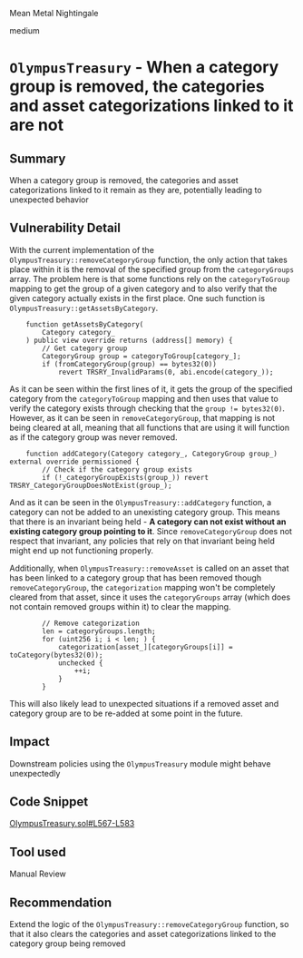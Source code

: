 Mean Metal Nightingale

medium

# `OlympusTreasury` - When a category group is removed, the categories and asset categorizations linked to it are not

## Summary
When a category group is removed, the categories and asset categorizations linked to it remain as they are, potentially leading to unexpected behavior

## Vulnerability Detail
With the current implementation of the `OlympusTreasury::removeCategoryGroup` function, the only action that takes place within it is the removal of the specified group from the `categoryGroups` array. 
The problem here is that some functions rely on the `categoryToGroup` mapping to get the group of a given category and to also verify that the given category actually exists in the first place. One such function is `OlympusTreasury::getAssetsByCategory`.

```solidity
    function getAssetsByCategory(
        Category category_
    ) public view override returns (address[] memory) {
        // Get category group
        CategoryGroup group = categoryToGroup[category_];
        if (fromCategoryGroup(group) == bytes32(0))
            revert TRSRY_InvalidParams(0, abi.encode(category_));
```

As it can be seen within the first lines of it, it gets the group of the specified category from the `categoryToGroup` mapping and then uses that value to verify the category exists through checking that the `group != bytes32(0)`. However, as it can be seen in `removeCategoryGroup`, that mapping is not being cleared at all, meaning that all functions that are using it will function as if the category group was never removed. 

```solidity
    function addCategory(Category category_, CategoryGroup group_) external override permissioned {
        // Check if the category group exists
        if (!_categoryGroupExists(group_)) revert TRSRY_CategoryGroupDoesNotExist(group_);
```

And as it can be seen in the `OlympusTreasury::addCategory` function, a category can not be added to an unexisting category group. This means that there is an invariant being held - **A category can not exist without an existing category group pointing to it**. Since `removeCategoryGroup` does not respect that invariant, any policies that rely on that invariant being held might end up not functioning properly.

Additionally, when `OlympusTreasury::removeAsset` is called on an asset that has been linked to a category group that has been removed though `removeCategoryGroup`, the `categorization` mapping won't be completely cleared from that asset, since it uses the `categoryGroups` array (which does not contain removed groups within it) to clear the mapping.

```solidity
        // Remove categorization
        len = categoryGroups.length;
        for (uint256 i; i < len; ) {
            categorization[asset_][categoryGroups[i]] = toCategory(bytes32(0));
            unchecked {
                ++i;
            }
        }
```

This will also likely lead to unexpected situations if a removed asset and category group are to be re-added at some point in the future.

## Impact
Downstream policies using the `OlympusTreasury` module might behave unexpectedly

## Code Snippet
[OlympusTreasury.sol#L567-L583](https://github.com/sherlock-audit/2023-11-olympus/blob/9c8df76dc9820b4c6605d2e1e6d87dcfa9e50070/bophades/src/modules/TRSRY/OlympusTreasury.sol#L567-L583)

## Tool used
Manual Review

## Recommendation
Extend the logic of the `OlympusTreasury::removeCategoryGroup` function, so that it also clears the categories and asset categorizations linked to the category group being removed

